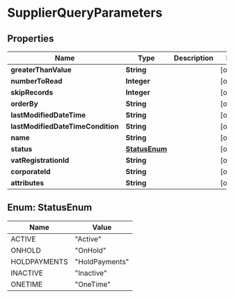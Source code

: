 
# SupplierQueryParameters

## Properties
Name | Type | Description | Notes
------------ | ------------- | ------------- | -------------
**greaterThanValue** | **String** |  |  [optional]
**numberToRead** | **Integer** |  |  [optional]
**skipRecords** | **Integer** |  |  [optional]
**orderBy** | **String** |  |  [optional]
**lastModifiedDateTime** | **String** |  |  [optional]
**lastModifiedDateTimeCondition** | **String** |  |  [optional]
**name** | **String** |  |  [optional]
**status** | [**StatusEnum**](#StatusEnum) |  |  [optional]
**vatRegistrationId** | **String** |  |  [optional]
**corporateId** | **String** |  |  [optional]
**attributes** | **String** |  |  [optional]


<a name="StatusEnum"></a>
## Enum: StatusEnum
Name | Value
---- | -----
ACTIVE | &quot;Active&quot;
ONHOLD | &quot;OnHold&quot;
HOLDPAYMENTS | &quot;HoldPayments&quot;
INACTIVE | &quot;Inactive&quot;
ONETIME | &quot;OneTime&quot;



